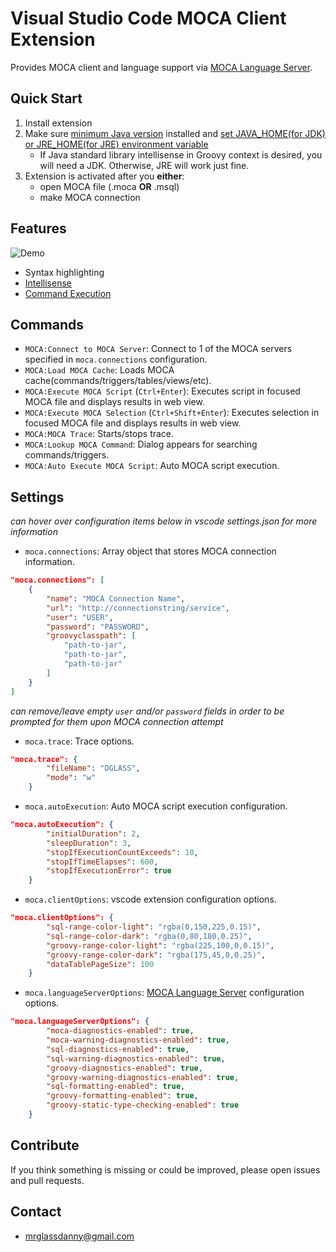 # Visual Studio Code MOCA Client Extension

Provides MOCA client and language support via [MOCA Language Server].


## Quick Start
1. Install extension
2. Make sure [minimum Java version] installed and [set JAVA_HOME(for JDK) or JRE_HOME(for JRE) environment variable]
    * If Java standard library intellisense in Groovy context is desired, you will need a JDK. Otherwise, JRE will work just fine.
3. Extension is activated after you **either**:
    - open MOCA file (.moca **OR** .msql)
    - make MOCA connection


## Features

![Demo](resources/demo.gif)

- Syntax highlighting
- [Intellisense]
- [Command Execution]


## Commands
- `MOCA:Connect to MOCA Server`: Connect to 1 of the MOCA servers specified in `moca.connections` configuration.
- `MOCA:Load MOCA Cache`: Loads MOCA cache(commands/triggers/tables/views/etc).
- `MOCA:Execute MOCA Script` (`Ctrl+Enter`): Executes script in focused MOCA file and displays results in web view.
- `MOCA:Execute MOCA Selection` (`Ctrl+Shift+Enter`): Executes selection in focused MOCA file and displays results in web view.
- `MOCA:MOCA Trace`: Starts/stops trace.
- `MOCA:Lookup MOCA Command`: Dialog appears for searching commands/triggers.
- `MOCA:Auto Execute MOCA Script`: Auto MOCA script execution.

## Settings

*can hover over configuration items below in vscode settings.json for more information*

- `moca.connections`: Array object that stores MOCA connection information.
```json
"moca.connections": [
    {
        "name": "MOCA Connection Name",
        "url": "http://connectionstring/service",
        "user": "USER",
        "password": "PASSWORD",
        "groovyclasspath": [
            "path-to-jar",
            "path-to-jar",
            "path-to-jar"
        ]
    }
]
```

*can remove/leave empty `user` and/or `password` fields in order to be prompted for them upon MOCA connection attempt*

- `moca.trace`: Trace options.
```json
"moca.trace": {
        "fileName": "DGLASS",
        "mode": "w"
    }
```
- `moca.autoExecution`: Auto MOCA script execution configuration.
```json
"moca.autoExecution": {
        "initialDuration": 2,
        "sleepDuration": 3,
        "stopIfExecutionCountExceeds": 10,
        "stopIfTimeElapses": 600,
        "stopIfExecutionError": true
    }
```
- `moca.clientOptions`: vscode extension configuration options.
```json
"moca.clientOptions": {
        "sql-range-color-light": "rgba(0,150,225,0.15)",
        "sql-range-color-dark": "rgba(0,80,180,0.25)",
        "groovy-range-color-light": "rgba(225,100,0,0.15)",
        "groovy-range-color-dark": "rgba(175,45,0,0.25)",
        "dataTablePageSize": 100
    }
```
- `moca.languageServerOptions`: [MOCA Language Server] configuration options.
```json
"moca.languageServerOptions": {
        "moca-diagnostics-enabled": true,
        "moca-warning-diagnostics-enabled": true,
        "sql-diagnostics-enabled": true,
        "sql-warning-diagnostics-enabled": true,
        "groovy-diagnostics-enabled": true,
        "groovy-warning-diagnostics-enabled": true,
        "sql-formatting-enabled": true,
        "groovy-formatting-enabled": true,
        "groovy-static-type-checking-enabled": true
    }
```


## Contribute

If you think something is missing or could be improved, please open issues and pull requests.


## Contact

- mrglassdanny@gmail.com


[MOCA Language Server]: https://github.com/mrglassdanny/moca-language-server
[minimum Java version]: https://github.com/mrglassdanny/moca-language-server
[set JAVA_HOME(for JDK) or JRE_HOME(for JRE) environment variable]: https://confluence.atlassian.com/doc/setting-the-java_home-variable-in-windows-8895.html
[Intellisense]: https://github.com/mrglassdanny/moca-language-server
[Command Execution]: https://github.com/mrglassdanny/moca-language-server